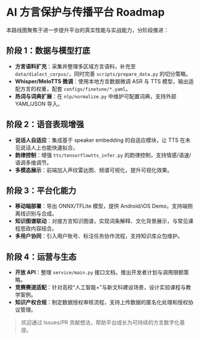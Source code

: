 # AI 方言保护与传播平台 Roadmap

本路线图聚焦于进一步提升平台的真实性能与实战能力，分阶段推进：

## 阶段 1：数据与模型打底
- **方言语料扩充**：采集并整理多区域方言语料，补充至 `data/dialect_corpus/`，同时完善 `scripts/prepare_data.py` 的切分策略。
- **Whisper/MeloTTS 微调**：使用本地方言数据微调 ASR 与 TTS 模型，输出适配方言的权重，配套 `configs/finetune/*.yaml`。
- **热词与词典扩展**：在 `nlp/normalize.py` 中维护可配置词典，支持外部 YAML/JSON 导入。

## 阶段 2：语音表现增强
- **说话人自适应**：集成基于 speaker embedding 的自适应模块，让 TTS 在未见说话人上也能快速拟合。
- **韵律控制**：增强 `tts/tensorflowtts_infer.py` 的韵律控制，支持情感/语速/语调多维调节。
- **多模态展示**：前端加入声纹雷达图、频谱可视化，提升可视化效果。

## 阶段 3：平台化能力
- **移动端部署**：导出 ONNX/TFLite 模型，提供 Android/iOS Demo，支持端侧离线识别与合成。
- **知识图谱联动**：对接方言知识图谱，实现词条解释、文化背景展示，与常见课程思政内容结合。
- **多用户协同**：引入用户账号、标注任务协作流程，支持知识库众包维护。

## 阶段 4：运营与生态
- **开放 API**：整理 `service/main.py` 接口文档，推出开发者计划与调用限额策略。
- **竞赛赛道适配**：针对高校“人工智能+”与新文科建设场景，设计实验课程与教学案例。
- **知识产权合规**：制定数据授权审核流程，支持上传数据的匿名化处理和授权协议管理。

> 欢迎通过 Issues/PR 贡献想法，帮助平台成长为可持续的方言数字化基座。
